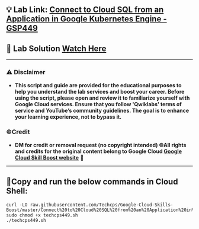 ## 💡 Lab Link: [Connect to Cloud SQL from an Application in Google Kubernetes Engine - GSP449](https://www.cloudskillsboost.google/focuses/5625?parent=catalog)

## 🚀 Lab Solution [Watch Here](https://youtu.be/O2O8G8Sh6ck)

---

### ⚠️ Disclaimer
- **This script and guide are provided for  the educational purposes to help you understand the lab services and boost your career. Before using the script, please open and review it to familiarize yourself with Google Cloud services. Ensure that you follow 'Qwiklabs' terms of service and YouTube’s community guidelines. The goal is to enhance your learning experience, not to bypass it.**

### ©Credit
- **DM for credit or removal request (no copyright intended) ©All rights and credits for the original content belong to Google Cloud [Google Cloud Skill Boost website](https://www.cloudskillsboost.google/)** 🙏

---

## 🚨Copy and run the below commands in Cloud Shell:

```
curl -LO raw.githubusercontent.com/Techcps/Google-Cloud-Skills-Boost/master/Connect%20to%20Cloud%20SQL%20from%20an%20Application%20in%20Google%20Kubernetes%20Engine/techcps449.sh
sudo chmod +x techcps449.sh
./techcps449.sh
```